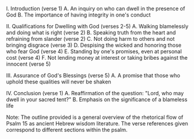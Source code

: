 I. Introduction (verse 1)
    A. An inquiry on who can dwell in the presence of God
    B. The importance of having integrity in one's conduct

II. Qualifications for Dwelling with God (verses 2-5)
    A. Walking blamelessly and doing what is right (verse 2)
    B. Speaking truth from the heart and refraining from slander (verse 2)
    C. Not doing harm to others and not bringing disgrace (verse 3)
    D. Despising the wicked and honoring those who fear God (verse 4)
    E. Standing by one's promises, even at personal cost (verse 4)
    F. Not lending money at interest or taking bribes against the innocent (verse 5)

III. Assurance of God's Blessings (verse 5)
    A. A promise that those who uphold these qualities will never be shaken

IV. Conclusion (verse 1)
    A. Reaffirmation of the question: "Lord, who may dwell in your sacred tent?"
    B. Emphasis on the significance of a blameless life

Note: The outline provided is a general overview of the rhetorical flow of Psalm 15 as ancient Hebrew wisdom literature. The verse references given correspond to different sections within the psalm.